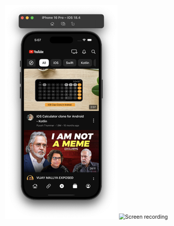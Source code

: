 <img src="https://github.com/PiyushJT/Youtube-Clone/blob/main/readme_res/ss.png" alt="Screen Shot" width="300"/>


<img src="https://github.com/PiyushJT/Youtube-Clone/blob/main/readme_res/rec.gif" alt="Screen recording" width="300"/>

